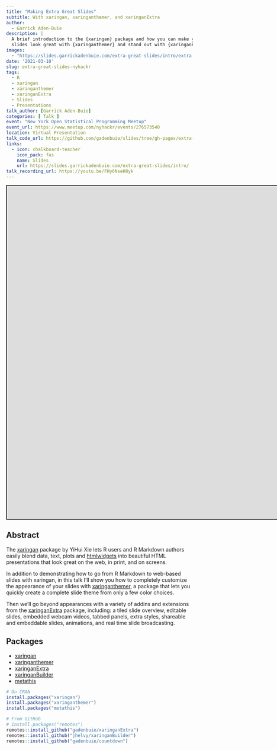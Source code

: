 ```yaml
---
title: "Making Extra Great Slides"
subtitle: With xaringan, xaringanthemer, and xaringanExtra
author:
  - Garrick Aden-Buie
description: |
  A brief introduction to the {xaringan} package and how you can make your
  slides look great with {xaringanthemer} and stand out with {xaringanExtra}.
images:
  - "https://slides.garrickadenbuie.com/extra-great-slides/intro/extra-great-slides.png"
date: '2021-03-10'
slug: extra-great-slides-nyhackr
tags:
  - R
  - xaringan
  - xaringanthemer
  - xaringanExtra
  - Slides
  - Presentations
talk_author: [Garrick Aden-Buie]
categories: [ Talk ]
event: "New York Open Statistical Programming Meetup"
event_url: https://www.meetup.com/nyhackr/events/276573540
location: Virtual Presentation
talk_code_url: https://github.com/gadenbuie/slides/tree/gh-pages/extra-great-slides
links:
  - icon: chalkboard-teacher
    icon_pack: fas
    name: Slides
    url: https://slides.garrickadenbuie.com/extra-great-slides/intro/
talk_recording_url: https://youtu.be/FHy6NseH8yk
---
```


<script src="/rmarkdown-libs/fitvids-2.1.1/fitvids.min.js"></script>
<div class="shareagain" style="min-width:300px;margin:1em auto;">
<iframe src="https://slides.garrickadenbuie.com/extra-great-slides/intro/" width="1600" height="900" style="border:2px solid currentColor;" loading="lazy" allowfullscreen></iframe>
<script>fitvids('.shareagain', {players: 'iframe'});</script>
</div>

## Abstract

The [xaringan](https://slides.yihui.org/xaringan/) package by YiHui Xie lets R users and R Markdown authors easily blend data, text, plots and [htmlwidgets](http://www.htmlwidgets.org/) into beautiful HTML presentations that look great on the web, in print, and on screens.

In addition to demonstrating how to go from R Markdown to web-based slides with xaringan, in this talk I’ll show you how to completely customize the appearance of your slides with [xaringanthemer](https://pkg.garrickadenbuie.com/xaringanthemer), a package that lets you quickly create a complete slide theme from only a few color choices.

Then we’ll go beyond appearances with a variety of addins and extensions from the [xaringanExtra](https://pkg.garrickadenbuie.com/xaringanExtra) package, including: a tiled slide overview, editable slides, embedded webcam videos, tabbed panels, extra styles, shareable and embeddable slides, animations, and real time slide broadcasting.

## Packages

-   [xaringan](https://slides.yihui.org/xaringan/)
-   [xaringanthemer](https://pkg.garrickadenbuie.com/xaringanthemer)
-   [xaringanExtra](https://pkg.garrickadenbuie.com/xaringanExtra)
-   [xaringanBuilder](https://github.com/jhelvy/xaringanBuilder)
-   [metathis](https://pkg.garrickadenbuie.com/metathis)

``` r
# On CRAN
install.packages("xaringan")
install.packages("xaringanthemer")
install.packages("metathis")

# From GitHub
# install.packages("remotes")
remotes::install_github("gadenbuie/xaringanExtra")
remotes::install_github("jhelvy/xaringanBuilder")
remotes::install_github("gadenbuie/countdown")
```
